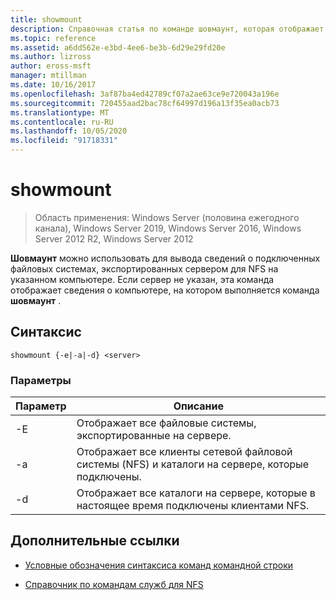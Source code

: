 ```yaml
---
title: showmount
description: Справочная статья по команде шовмаунт, которая отображает сведения о подключенных файловых системах, экспортированных сервером для NFS на указанном компьютере.
ms.topic: reference
ms.assetid: a6dd562e-e3bd-4ee6-be3b-6d29e29fd20e
ms.author: lizross
author: eross-msft
manager: mtillman
ms.date: 10/16/2017
ms.openlocfilehash: 3af87ba4ed42789cf07a2ae63ce9e720043a196e
ms.sourcegitcommit: 720455aad2bac78cf64997d196a13f35ea0acb73
ms.translationtype: MT
ms.contentlocale: ru-RU
ms.lasthandoff: 10/05/2020
ms.locfileid: "91718331"
---
```

# <a name="showmount"></a>showmount

> Область применения: Windows Server (половина ежегодного канала), Windows Server 2019, Windows Server 2016, Windows Server 2012 R2, Windows Server 2012

**Шовмаунт** можно использовать для вывода сведений о подключенных файловых системах, экспортированных сервером для NFS на указанном компьютере. Если сервер не указан, эта команда отображает сведения о компьютере, на котором выполняется команда **шовмаунт** .

## <a name="syntax"></a>Синтаксис

```
showmount {-e|-a|-d} <server>
```

### <a name="parameters"></a>Параметры

| Параметр | Описание |
|--|--|
| -E | Отображает все файловые системы, экспортированные на сервере. |
| -a | Отображает все клиенты сетевой файловой системы (NFS) и каталоги на сервере, которые подключены. |
| -d | Отображает все каталоги на сервере, которые в настоящее время подключены клиентами NFS. |

## <a name="additional-references"></a>Дополнительные ссылки

- [Условные обозначения синтаксиса команд командной строки](command-line-syntax-key.md)

- [Справочник по командам служб для NFS](services-for-network-file-system-command-reference.md)